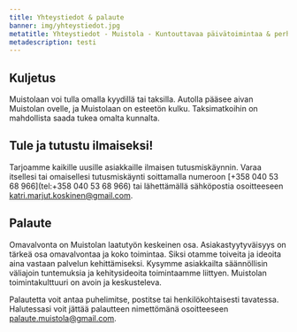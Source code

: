 ```yaml
---
title: Yhteystiedot & palaute
banner: img/yhteystiedot.jpg
metatitle: Yhteystiedot - Muistola - Kuntouttavaa päivätoimintaa & perhehoitoa Tampereella
metadescription: testi
---
```


## Kuljetus

Muistolaan voi tulla omalla kyydillä tai taksilla. Autolla pääsee aivan Muistolan ovelle, ja Muistolaan on esteetön kulku. Taksimatkoihin on mahdollista saada tukea omalta kunnalta.

## Tule ja tutustu ilmaiseksi!

Tarjoamme kaikille uusille asiakkaille ilmaisen tutusmiskäynnin. Varaa itsellesi tai omaisellesi tutusmiskäynti soittamalla numeroon [+358 040 53 68 966](tel:+358 040 53 68 966) tai lähettämällä sähköpostia osoitteeseen [katri.marjut.koskinen@gmail.com](mailto:katri.marjut.koskinen@gmail.com).

## Palaute

Omavalvonta on Muistolan laatutyön keskeinen osa. Asiakastyytyväisyys on tärkeä osa omavalvontaa ja koko toimintaa. Siksi otamme toiveita ja ideoita aina vastaan palvelun kehittämiseksi. Kysymme asiakkailta säännöllisin väliajoin tuntemuksia ja  kehitysideoita toimintaamme liittyen. Muistolan toimintakulttuuri on avoin ja keskusteleva.

Palautetta voit antaa puhelimitse, postitse tai henkilökohtaisesti tavatessa. Halutessasi voit jättää palautteen nimettömänä osoitteeseen [palaute.muistola@gmail.com](mailto:palaute@muistola@gmail.com).
